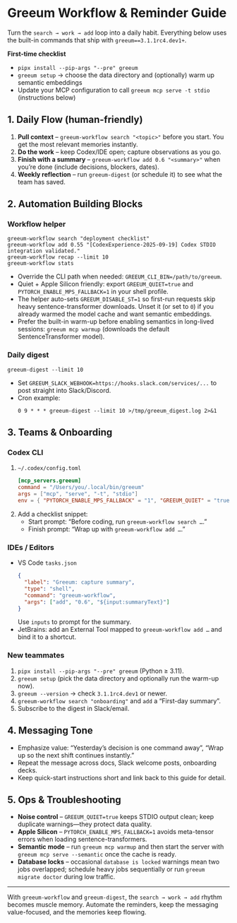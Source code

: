 # Greeum Workflow & Reminder Guide

Turn the `search → work → add` loop into a daily habit. Everything below uses the built-in commands that ship with `greeum==3.1.1rc4.dev1+`.

**First-time checklist**
- `pipx install --pip-args "--pre" greeum`
- `greeum setup` → choose the data directory and (optionally) warm up semantic embeddings
- Update your MCP configuration to call `greeum mcp serve -t stdio` (instructions below)

## 1. Daily Flow (human-friendly)

1. **Pull context** – `greeum-workflow search "<topic>"` before you start. You get the most relevant memories instantly.
2. **Do the work** – keep Codex/IDE open; capture observations as you go.
3. **Finish with a summary** – `greeum-workflow add 0.6 "<summary>"` when you’re done (include decisions, blockers, dates).
4. **Weekly reflection** – run `greeum-digest` (or schedule it) to see what the team has saved.

## 2. Automation Building Blocks

### Workflow helper

```
greeum-workflow search "deployment checklist"
greeum-workflow add 0.55 "[CodexExperience-2025-09-19] Codex STDIO integration validated."
greeum-workflow recap --limit 10
greeum-workflow stats
```

- Override the CLI path when needed: `GREEUM_CLI_BIN=/path/to/greeum`.
- Quiet + Apple Silicon friendly: export `GREEUM_QUIET=true` and `PYTORCH_ENABLE_MPS_FALLBACK=1` in your shell profile.
- The helper auto-sets `GREEUM_DISABLE_ST=1` so first-run requests skip heavy sentence-transformer downloads. Unset it (or set to `0`) if you already warmed the model cache and want semantic embeddings.
- Prefer the built-in warm-up before enabling semantics in long-lived sessions: `greeum mcp warmup` (downloads the default SentenceTransformer model).

### Daily digest

```
greeum-digest --limit 10
```

- Set `GREEUM_SLACK_WEBHOOK=https://hooks.slack.com/services/...` to post straight into Slack/Discord.
- Cron example:
  ```
  0 9 * * * greeum-digest --limit 10 >/tmp/greeum_digest.log 2>&1
  ```

## 3. Teams & Onboarding

### Codex CLI

1. `~/.codex/config.toml`
   ```toml
   [mcp_servers.greeum]
   command = "/Users/you/.local/bin/greeum"
   args = ["mcp", "serve", "-t", "stdio"]
   env = { "PYTORCH_ENABLE_MPS_FALLBACK" = "1", "GREEUM_QUIET" = "true" }
   ```
2. Add a checklist snippet:
   - Start prompt: “Before coding, run `greeum-workflow search …`.”
   - Finish prompt: “Wrap up with `greeum-workflow add …`.”

### IDEs / Editors

- VS Code `tasks.json`
  ```json
  {
    "label": "Greeum: capture summary",
    "type": "shell",
    "command": "greeum-workflow",
    "args": ["add", "0.6", "${input:summaryText}"]
  }
  ```
  Use `inputs` to prompt for the summary.
- JetBrains: add an External Tool mapped to `greeum-workflow add …` and bind it to a shortcut.

### New teammates

1. `pipx install --pip-args "--pre" greeum` (Python ≥ 3.11).
2. `greeum setup` (pick the data directory and optionally run the warm-up now).
3. `greeum --version` → check `3.1.1rc4.dev1` or newer.
4. `greeum-workflow search "onboarding"` and `add` a “First-day summary”.
5. Subscribe to the digest in Slack/email.

## 4. Messaging Tone

- Emphasize value: “Yesterday’s decision is one command away”, “Wrap up so the next shift continues instantly.”
- Repeat the message across docs, Slack welcome posts, onboarding decks.
- Keep quick-start instructions short and link back to this guide for detail.

## 5. Ops & Troubleshooting

- **Noise control** – `GREEUM_QUIET=true` keeps STDIO output clean; keep duplicate warnings—they protect data quality.
- **Apple Silicon** – `PYTORCH_ENABLE_MPS_FALLBACK=1` avoids meta-tensor errors when loading sentence-transformers.
- **Semantic mode** – run `greeum mcp warmup` and then start the server with `greeum mcp serve --semantic` once the cache is ready.
- **Database locks** – occasional `database is locked` warnings mean two jobs overlapped; schedule heavy jobs sequentially or run `greeum migrate doctor` during low traffic.

---

With `greeum-workflow` and `greeum-digest`, the `search → work → add` rhythm becomes muscle memory. Automate the reminders, keep the messaging value-focused, and the memories keep flowing.
